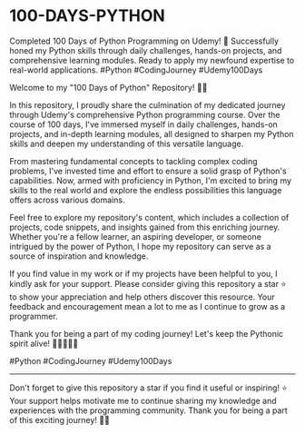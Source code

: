 # 100-DAYS-PYTHON
Completed 100 Days of Python Programming on Udemy! 🎉 Successfully honed my Python skills through daily challenges, hands-on projects, and comprehensive learning modules. Ready to apply my newfound expertise to real-world applications. #Python #CodingJourney #Udemy100Days

Welcome to my "100 Days of Python" Repository! 🐍🚀

In this repository, I proudly share the culmination of my dedicated journey through Udemy's comprehensive Python programming course. Over the course of 100 days, I've immersed myself in daily challenges, hands-on projects, and in-depth learning modules, all designed to sharpen my Python skills and deepen my understanding of this versatile language.

From mastering fundamental concepts to tackling complex coding problems, I've invested time and effort to ensure a solid grasp of Python's capabilities. Now, armed with proficiency in Python, I'm excited to bring my skills to the real world and explore the endless possibilities this language offers across various domains.

Feel free to explore my repository's content, which includes a collection of projects, code snippets, and insights gained from this enriching journey. Whether you're a fellow learner, an aspiring developer, or someone intrigued by the power of Python, I hope my repository can serve as a source of inspiration and knowledge.

If you find value in my work or if my projects have been helpful to you, I kindly ask for your support. Please consider giving this repository a star ⭐ to show your appreciation and help others discover this resource. Your feedback and encouragement mean a lot to me as I continue to grow as a programmer.

Thank you for being a part of my coding journey! Let's keep the Pythonic spirit alive! 🎉👩‍💻👨‍💻

#Python #CodingJourney #Udemy100Days

---

Don't forget to give this repository a star if you find it useful or inspiring! ⭐ Your support helps motivate me to continue sharing my knowledge and experiences with the programming community. Thank you for being a part of this exciting journey! 🚀🙌

